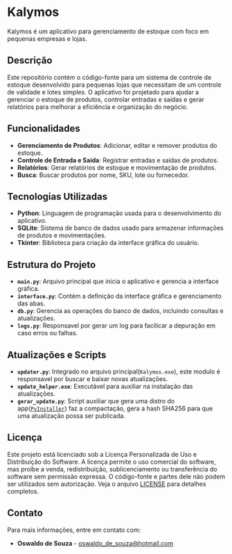 # Kalymos

Kalymos é um aplicativo para gerenciamento de estoque com foco em pequenas empresas e lojas.

## Descrição

Este repositório contém o código-fonte para um sistema de controle de estoque desenvolvido para pequenas lojas que necessitam de um controle de validade e lotes simples. O aplicativo foi projetado para ajudar a gerenciar o estoque de produtos, controlar entradas e saídas e gerar relatórios para melhorar a eficiência e organização do negócio.

## Funcionalidades

- **Gerenciamento de Produtos**: Adicionar, editar e remover produtos do estoque.
- **Controle de Entrada e Saída**: Registrar entradas e saídas de produtos.
- **Relatórios**: Gerar relatórios de estoque e movimentação de produtos.
- **Busca**: Buscar produtos por nome, SKU, lote ou fornecedor.

## Tecnologias Utilizadas

- **Python**: Linguagem de programação usada para o desenvolvimento do aplicativo.
- **SQLite**: Sistema de banco de dados usado para armazenar informações de produtos e movimentações.
- **Tkinter**: Biblioteca para criação da interface gráfica do usuário.

## Estrutura do Projeto

- **`main.py`**: Arquivo principal que inicia o aplicativo e gerencia a interface gráfica.
- **`interface.py`**: Contém a definição da interface gráfica e gerenciamento das abas.
- **`db.py`**: Gerencia as operações do banco de dados, incluindo consultas e atualizações.
- **`logs.py`**: Responsavel por gerar um log para facilicar a depuração em caso erros ou falhas.

## Atualizações e Scripts
- **`updater.py`**: Integrado no arquivo principal(`Kalymos.exe`), este modulo é responsavel por buscar e baixar novas atualizações.
- **`update_helper.exe`**: Executável para auxiliar na instalação das atualizações.
- **`gerar_update.py`**: Script auxiliar que gera uma distro do app([`PyInstaller`](https://github.com/pyinstaller)) faz a compactação, gera a hash SHA256 para que uma atualização possa ser publicada.

## Licença

Este projeto está licenciado sob a Licença Personalizada de Uso e Distribuição do Software. A licença permite o uso comercial do software, mas proíbe a venda, redistribuição, sublicenciamento ou transferência do software sem permissão expressa. O código-fonte e partes dele não podem ser utilizados sem autorização. Veja o arquivo [LICENSE](LICENSE) para detalhes completos.


## Contato

Para mais informações, entre em contato com:
- **Oswaldo de Souza** - [oswaldo_de_souza@hotmail.com](mailto:oswaldo_de_souza@hotmail.com)

